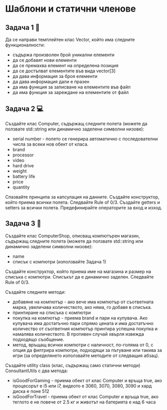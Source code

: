 # Шаблони и статични членове

## Задача 1 📃
Да се направи темплейтен клас Vector, който има следните функционалности:
  - съдържа произволен брой уникални елементи
  - да се добавят нови елементи
  - да се премахва елемент на определена позиция
  - да се достъпват елементите във вида vector[3]
  - да дава информация за броя елементи
  - да дава информация дали е празен
  - да има функция за записване на елементите във файл
  - да има функция за зареждане на елементите от файл

## Задача 2 💻
Създайте клас Computer, съдържащ следните полета (можете да ползвате std::string или динамично заделени символни низове):
  - serial number - полето се генерира автоматично с последователни числа за всеки нов обект от класа.
  - brand
  - processor
  - video
  - hard drive
  - weight
  - battery life
  - price
  - quantity

Спазвайте принципа за капсулация на данните. Създайте конструктор, който приема всички полета. Следвайте Rule of 0/3. Създайте 
getters и setters за всички полета. Предефинирайте операторите за вход и изход.

## Задача 3 🏬
Създайте клас ComputerShop, описващ компютърен магазин, съдържащ следните полета (можете да ползвате std::string или динамично 
заделени символни низове):
  - name
  - списък с компютри (използвайте Задача 1)

Създайте конструктор, който приема име на магазина и размер на списъка с компютри. Списъкът да е динамично заделен. Следвайте 
Rule of 0/3.

Създайте следните методи:
  - добавяне на компютър - ако вече има компютър от съответната марка, увеличава количеството, ако няма, го добавя в списъка.
  - принтиране на списъка с компютри
  - покупка на компютър - приема brand и пари на купувача. Ако купувача има достатъчно пари спрямо цената и има достатъчно количество 
от съответния компютър принтира успешна покупка и намалява количеството. В противен случай хвърля извежда подходящо съобщение.
  - метод, връщащ всички компютри с наличност, по-голяма от 0, с опция да филтрира компютри, подходящи за пътуване или такива за игри 
(за определянето използвайте методите от следващия абзац).

Създайте utility class (клас, съдържащ само статични методи) ConsultantUtils с два метода:
  - isGoodForGaming - приема обект от клас Computer и връща true, ако процесорът е i5 или i7, видеото е 3060, 3070, 3080, 3090 и хард 
диска е поне 512
  - isGoodForTravel - приема обект от клас Computer и връща true, ако теглото е не повече от 2.5 кг и животът на батерията е над 6 часа
